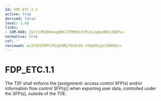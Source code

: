 ```yaml
---
Id: FDP_ETC.1.1
active: true
derived: false
level: 1.68
links:
- COM-040: ZyVj5JMZD0moqq8RC1TRM09ittRinL2pbemMVzI8UPs=
normative: true
ref: ''
reviewed: wLIPd5SFDPhlMzqGORp7ECNcbk-vVHpOXjpLC88HdUc=
---
```


# FDP_ETC.1.1

The TSF shall enforce the [assignment: access control SFP(s) and/or information flow control SFP(s)] when exporting user data, controlled under the SFP(s), outside of the TOE.